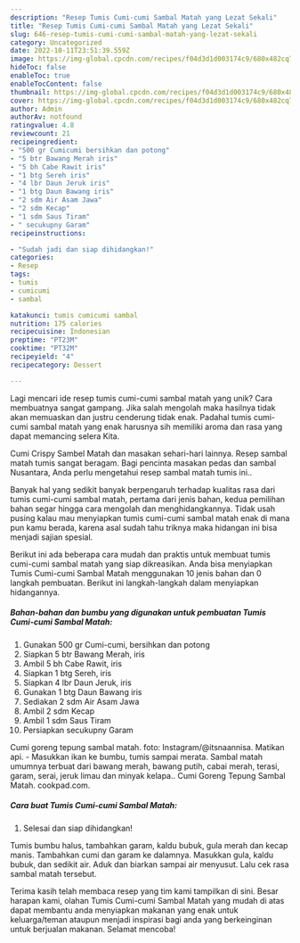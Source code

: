 ```yaml
---
description: "Resep Tumis Cumi-cumi Sambal Matah yang Lezat Sekali"
title: "Resep Tumis Cumi-cumi Sambal Matah yang Lezat Sekali"
slug: 646-resep-tumis-cumi-cumi-sambal-matah-yang-lezat-sekali
category: Uncategorized
date: 2022-10-11T23:51:39.559Z
image: https://img-global.cpcdn.com/recipes/f04d3d1d003174c9/680x482cq70/tumis-cumi-cumi-sambal-matah-foto-resep-utama.jpg
hideToc: false
enableToc: true
enableTocContent: false
thumbnail: https://img-global.cpcdn.com/recipes/f04d3d1d003174c9/680x482cq70/tumis-cumi-cumi-sambal-matah-foto-resep-utama.jpg
cover: https://img-global.cpcdn.com/recipes/f04d3d1d003174c9/680x482cq70/tumis-cumi-cumi-sambal-matah-foto-resep-utama.jpg
author: Admin
authorAv: notfound
ratingvalue: 4.8
reviewcount: 21
recipeingredient:
- "500 gr Cumicumi bersihkan dan potong"
- "5 btr Bawang Merah iris"
- "5 bh Cabe Rawit iris"
- "1 btg Sereh iris"
- "4 lbr Daun Jeruk iris"
- "1 btg Daun Bawang iris"
- "2 sdm Air Asam Jawa"
- "2 sdm Kecap"
- "1 sdm Saus Tiram"
- " secukupny Garam"
recipeinstructions:

- "Sudah jadi dan siap dihidangkan!"
categories:
- Resep
tags:
- tumis
- cumicumi
- sambal

katakunci: tumis cumicumi sambal 
nutrition: 175 calories
recipecuisine: Indonesian
preptime: "PT23M"
cooktime: "PT32M"
recipeyield: "4"
recipecategory: Dessert

---
```





Lagi mencari ide resep tumis cumi-cumi sambal matah yang unik? Cara membuatnya sangat gampang. Jika salah mengolah maka hasilnya tidak akan memuaskan dan justru cenderung tidak enak. Padahal tumis cumi-cumi sambal matah yang enak harusnya sih memiliki aroma dan rasa yang dapat memancing selera Kita.





Cumi Crispy Sambel Matah dan masakan sehari-hari lainnya. Resep sambal matah tumis sangat beragam. Bagi pencinta masakan pedas dan sambal Nusantara, Anda perlu mengetahui resep sambal matah tumis ini..

Banyak hal yang sedikit banyak berpengaruh terhadap kualitas rasa dari tumis cumi-cumi sambal matah, pertama dari jenis bahan, kedua pemilihan bahan segar hingga cara mengolah dan menghidangkannya. Tidak usah pusing kalau mau menyiapkan tumis cumi-cumi sambal matah enak di mana pun kamu berada, karena asal sudah tahu triknya maka hidangan ini bisa menjadi sajian spesial.






Berikut ini ada beberapa cara mudah dan praktis untuk membuat tumis cumi-cumi sambal matah yang siap dikreasikan. Anda bisa menyiapkan Tumis Cumi-cumi Sambal Matah menggunakan 10 jenis bahan dan 0 langkah pembuatan. Berikut ini langkah-langkah dalam menyiapkan hidangannya.

<!--inarticleads1-->

##### Bahan-bahan dan bumbu yang digunakan untuk pembuatan Tumis Cumi-cumi Sambal Matah:

1. Gunakan 500 gr Cumi-cumi, bersihkan dan potong
1. Siapkan 5 btr Bawang Merah, iris
1. Ambil 5 bh Cabe Rawit, iris
1. Siapkan 1 btg Sereh, iris
1. Siapkan 4 lbr Daun Jeruk, iris
1. Gunakan 1 btg Daun Bawang iris
1. Sediakan 2 sdm Air Asam Jawa
1. Ambil 2 sdm Kecap
1. Ambil 1 sdm Saus Tiram
1. Persiapkan  secukupny Garam


Cumi goreng tepung sambal matah. foto: Instagram/@itsnaannisa. Matikan api. - Masukkan ikan ke bumbu, tumis sampai merata. Sambal matah umumnya terbuat dari bawang merah, bawang putih, cabai merah, terasi, garam, serai, jeruk limau dan minyak kelapa.. Cumi Goreng Tepung Sambal Matah. cookpad.com. 

<!--inarticleads2-->

##### Cara buat Tumis Cumi-cumi Sambal Matah:


1. Selesai dan siap dihidangkan!

Tumis bumbu halus, tambahkan garam, kaldu bubuk, gula merah dan kecap manis. Tambahkan cumi dan garam ke dalamnya. Masukkan gula, kaldu bubuk, dan sedikit air. Aduk dan biarkan sampai air menyusut. Lalu cek rasa sambal matah tersebut. 

Terima kasih telah membaca resep yang tim kami tampilkan di sini. Besar harapan kami, olahan Tumis Cumi-cumi Sambal Matah yang mudah di atas dapat membantu anda menyiapkan makanan yang enak untuk keluarga/teman ataupun menjadi inspirasi bagi anda yang berkeinginan untuk berjualan makanan. Selamat mencoba!
